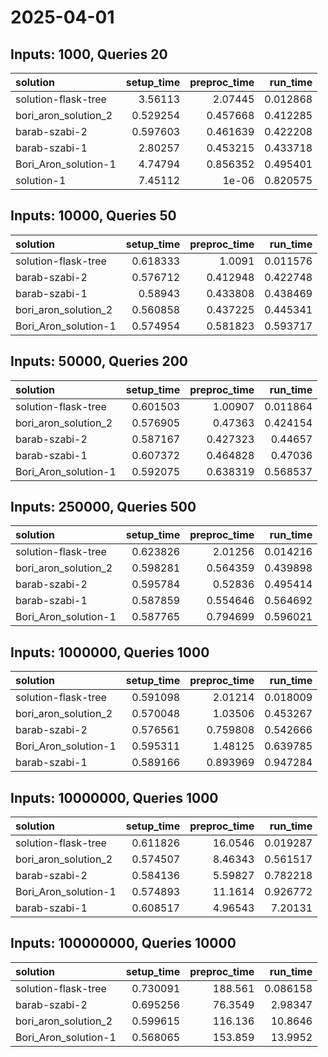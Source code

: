 # 2025-04-01

## Inputs: 1000, Queries 20

| solution             |   setup_time |   preproc_time |   run_time |
|:---------------------|-------------:|---------------:|-----------:|
| solution-flask-tree  |     3.56113  |       2.07445  |   0.012868 |
| bori_aron_solution_2 |     0.529254 |       0.457668 |   0.412285 |
| barab-szabi-2        |     0.597603 |       0.461639 |   0.422208 |
| barab-szabi-1        |     2.80257  |       0.453215 |   0.433718 |
| Bori_Aron_solution-1 |     4.74794  |       0.856352 |   0.495401 |
| solution-1           |     7.45112  |       1e-06    |   0.820575 |

## Inputs: 10000, Queries 50

| solution             |   setup_time |   preproc_time |   run_time |
|:---------------------|-------------:|---------------:|-----------:|
| solution-flask-tree  |     0.618333 |       1.0091   |   0.011576 |
| barab-szabi-2        |     0.576712 |       0.412948 |   0.422748 |
| barab-szabi-1        |     0.58943  |       0.433808 |   0.438469 |
| bori_aron_solution_2 |     0.560858 |       0.437225 |   0.445341 |
| Bori_Aron_solution-1 |     0.574954 |       0.581823 |   0.593717 |

## Inputs: 50000, Queries 200

| solution             |   setup_time |   preproc_time |   run_time |
|:---------------------|-------------:|---------------:|-----------:|
| solution-flask-tree  |     0.601503 |       1.00907  |   0.011864 |
| bori_aron_solution_2 |     0.576905 |       0.47363  |   0.424154 |
| barab-szabi-2        |     0.587167 |       0.427323 |   0.44657  |
| barab-szabi-1        |     0.607372 |       0.464828 |   0.47036  |
| Bori_Aron_solution-1 |     0.592075 |       0.638319 |   0.568537 |

## Inputs: 250000, Queries 500

| solution             |   setup_time |   preproc_time |   run_time |
|:---------------------|-------------:|---------------:|-----------:|
| solution-flask-tree  |     0.623826 |       2.01256  |   0.014216 |
| bori_aron_solution_2 |     0.598281 |       0.564359 |   0.439898 |
| barab-szabi-2        |     0.595784 |       0.52836  |   0.495414 |
| barab-szabi-1        |     0.587859 |       0.554646 |   0.564692 |
| Bori_Aron_solution-1 |     0.587765 |       0.794699 |   0.596021 |

## Inputs: 1000000, Queries 1000

| solution             |   setup_time |   preproc_time |   run_time |
|:---------------------|-------------:|---------------:|-----------:|
| solution-flask-tree  |     0.591098 |       2.01214  |   0.018009 |
| bori_aron_solution_2 |     0.570048 |       1.03506  |   0.453267 |
| barab-szabi-2        |     0.576561 |       0.759808 |   0.542666 |
| Bori_Aron_solution-1 |     0.595311 |       1.48125  |   0.639785 |
| barab-szabi-1        |     0.589166 |       0.893969 |   0.947284 |

## Inputs: 10000000, Queries 1000

| solution             |   setup_time |   preproc_time |   run_time |
|:---------------------|-------------:|---------------:|-----------:|
| solution-flask-tree  |     0.611826 |       16.0546  |   0.019287 |
| bori_aron_solution_2 |     0.574507 |        8.46343 |   0.561517 |
| barab-szabi-2        |     0.584136 |        5.59827 |   0.782218 |
| Bori_Aron_solution-1 |     0.574893 |       11.1614  |   0.926772 |
| barab-szabi-1        |     0.608517 |        4.96543 |   7.20131  |

## Inputs: 100000000, Queries 10000

| solution             |   setup_time |   preproc_time |   run_time |
|:---------------------|-------------:|---------------:|-----------:|
| solution-flask-tree  |     0.730091 |       188.561  |   0.086158 |
| barab-szabi-2        |     0.695256 |        76.3549 |   2.98347  |
| bori_aron_solution_2 |     0.599615 |       116.136  |  10.8646   |
| Bori_Aron_solution-1 |     0.568065 |       153.859  |  13.9952   |